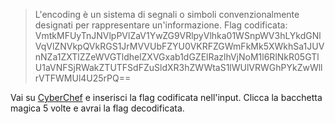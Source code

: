 > L'encoding è un sistema di segnali o simboli convenzionalmente designati per rappresentare un'informazione.
> Flag codificata: VmtkMFUyTnJNVlpPVlZaV1YwZG9VRlpyVlhka01WSnpWV3hLYkdGNlVqVlZNVkpQVkRGS1JrMVVUbFZYU0VKRFZGWmFkMk5XWkhSa1JUVnNZa1ZXTlZZeWVGTldhelZXVGxab1dGZElRazlhVjNoM1l6RlNkR05GTlU1aVNFSjRWakZTUTFSdFZuSldXR3hZWWtaS1lWUlVRWGhPYkZwWllrVTFWMUl4U25rPQ==

Vai su [CyberChef](https://gchq.github.io/CyberChef/) e inserisci la flag codificata nell'input. Clicca la bacchetta magica 5 volte e avrai la flag decodificata.